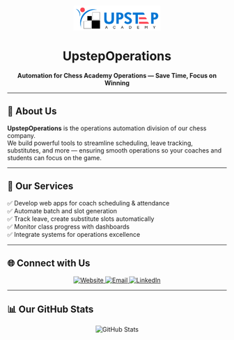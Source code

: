 <!-- Replace the image URL below with your actual company logo -->
<p align="center">
  <img src="UA-Logo.png" alt="Upstep Operations Logo" width="200">
</p>

<h1 align="center">UpstepOperations</h1>

<p align="center">
  <b>Automation for Chess Academy Operations — Save Time, Focus on Winning</b>
</p>

---

## 🎯 About Us

**UpstepOperations** is the operations automation division of our chess company.  
We build powerful tools to streamline scheduling, leave tracking, substitutes, and more — ensuring smooth operations so your coaches and students can focus on the game.

---

## 🚀 Our Services

✅ Develop web apps for coach scheduling & attendance  
✅ Automate batch and slot generation  
✅ Track leave, create substitute slots automatically  
✅ Monitor class progress with dashboards  
✅ Integrate systems for operations excellence


---

## 🌐 Connect with Us

<p align="center">
  <a href="https://upstepacademy.com">
    <img alt="Website" src="https://img.shields.io/badge/Website-UpstepAcademy.com-blue?style=for-the-badge">
  </a>
  <a href="mailto:upstepoperations@gmail.com">
    <img alt="Email" src="https://img.shields.io/badge/Email-operations@upstepacademy.com-green?style=for-the-badge">
  </a>
  <a href="https://linkedin.com/company/yourcompany">
    <img alt="LinkedIn" src="https://img.shields.io/badge/LinkedIn-UpstepAcademy-blue?style=for-the-badge&logo=linkedin">
  </a>
</p>

---

## 📊 Our GitHub Stats

<p align="center">
  <img src="https://github-readme-stats.vercel.app/api?username=UpstepOperations&show_icons=true&theme=default" alt="GitHub Stats">
</p>
